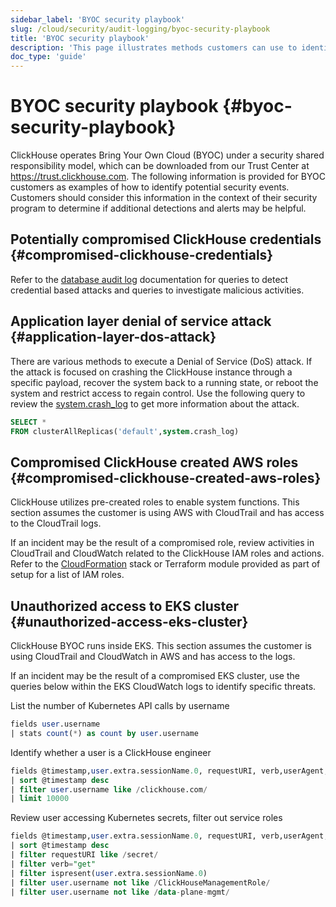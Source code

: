 ```yaml
---
sidebar_label: 'BYOC security playbook'
slug: /cloud/security/audit-logging/byoc-security-playbook
title: 'BYOC security playbook'
description: 'This page illustrates methods customers can use to identify potential security events'
doc_type: 'guide'
---
```


# BYOC security playbook {#byoc-security-playbook}

ClickHouse operates Bring Your Own Cloud (BYOC) under a security shared responsibility model, which can be downloaded from our Trust Center at https://trust.clickhouse.com. The following information is provided for BYOC customers as examples of how to identify potential security events. Customers should consider this information in the context of their security program to determine if additional detections and alerts may be helpful.

## Potentially compromised ClickHouse credentials {#compromised-clickhouse-credentials}

Refer to the [database audit log](/cloud/security/audit-logging/database-audit-log) documentation for queries to detect credential based attacks and queries to investigate malicious activities.

## Application layer denial of service attack {#application-layer-dos-attack}

There are various methods to execute a Denial of Service (DoS) attack. If the attack is focused on crashing the ClickHouse instance through a specific payload, recover the system back to a running state, or reboot the system and restrict access to regain control. Use the following query to review the [system.crash_log](/operations/system-tables/crash_log) to get more information about the attack.

```sql
SELECT * 
FROM clusterAllReplicas('default',system.crash_log)
```

## Compromised ClickHouse created AWS roles {#compromised-clickhouse-created-aws-roles}

ClickHouse utilizes pre-created roles to enable system functions. This section assumes the customer is using AWS with CloudTrail and has access to the CloudTrail logs.

If an incident may be the result of a compromised role, review activities in CloudTrail and CloudWatch related to the ClickHouse IAM roles and actions. Refer to the [CloudFormation](/cloud/reference/byoc#cloudformation-iam-roles) stack or Terraform module provided as part of setup for a list of IAM roles.

## Unauthorized access to EKS cluster {#unauthorized-access-eks-cluster}

ClickHouse BYOC runs inside EKS. This section assumes the customer is using CloudTrail and CloudWatch in AWS and has access to the logs.

If an incident may be the result of a compromised EKS cluster, use the queries below within the EKS CloudWatch logs to identify specific threats.

List the number of Kubernetes API calls by username
```sql
fields user.username
| stats count(*) as count by user.username
```

Identify whether a user is a ClickHouse engineer
```sql
fields @timestamp,user.extra.sessionName.0, requestURI, verb,userAgent, @message, @logStream, @log
| sort @timestamp desc
| filter user.username like /clickhouse.com/
| limit 10000
```

Review user accessing Kubernetes secrets, filter out service roles
```sql
fields @timestamp,user.extra.sessionName.0, requestURI, verb,userAgent, @message, @logStream, @log
| sort @timestamp desc
| filter requestURI like /secret/
| filter verb="get"
| filter ispresent(user.extra.sessionName.0)
| filter user.username not like /ClickHouseManagementRole/
| filter user.username not like /data-plane-mgmt/
```
